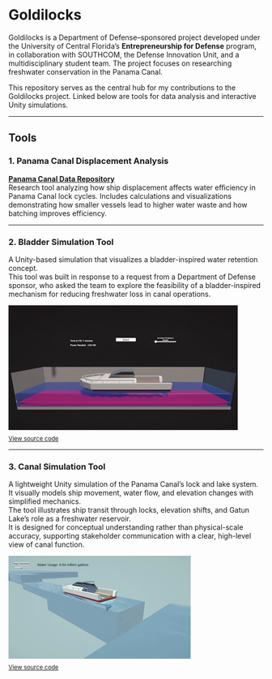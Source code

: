 # Goldilocks

Goldilocks is a Department of Defense–sponsored project developed under the University of Central Florida’s **Entrepreneurship for Defense** program, in collaboration with SOUTHCOM, the Defense Innovation Unit, and a multidisciplinary student team. The project focuses on researching freshwater conservation in the Panama Canal.

This repository serves as the central hub for my contributions to the Goldilocks project. Linked below are tools for data analysis and interactive Unity simulations.

---

## Tools

### 1. Panama Canal Displacement Analysis
[**Panama Canal Data Repository**](https://github.com/jleto6/panama-canal-data)  
Research tool analyzing how ship displacement affects water efficiency in Panama Canal lock cycles. Includes calculations and visualizations demonstrating how smaller vessels lead to higher water waste and how batching improves efficiency.

---

### 2. Bladder Simulation Tool
A Unity-based simulation that visualizes a bladder-inspired water retention concept.  
This tool was built in response to a request from a Department of Defense sponsor, who asked the team to explore the feasibility of a bladder-inspired mechanism for reducing freshwater loss in canal operations.

![Panama Canal Bladder Simulation Demo](bladdersim.gif)  
<sub>[View source code](https://github.com/josephletobar/bladder-sim)</sub>

---

### 3. Canal Simulation Tool
A lightweight Unity simulation of the Panama Canal’s lock and lake system.  
It visually models ship movement, water flow, and elevation changes with simplified mechanics.  
The tool illustrates ship transit through locks, elevation shifts, and Gatun Lake’s role as a freshwater reservoir.  
It is designed for conceptual understanding rather than physical-scale accuracy, supporting stakeholder communication with a clear, high-level view of canal function.

![Panama Canal Simulation Demo](canalsim.gif)  
<sub>[View source code](https://github.com/josephletobar/canal-sim)</sub>
